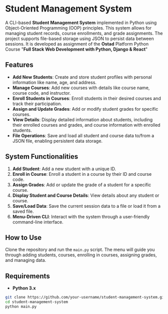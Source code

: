 # Student Management System

A CLI-based **Student Management System** implemented in Python using Object-Oriented Programming (OOP) principles. This system allows for managing student records, course enrollments, and grade assignments. The project supports file-based storage using JSON to persist data between sessions.
It is developed as assignment of the **Ostad** Platform Python Course "**Full Stack Web Development with Python, Django & React**"

## Features

- **Add New Students**: Create and store student profiles with personal information like name, age, and address.
- **Manage Courses**: Add new courses with details like course name, course code, and instructor.
- **Enroll Students in Courses**: Enroll students in their desired courses and track their participation.
- **Assign and Update Grades**: Add or modify student grades for specific courses.
- **View Details**: Display detailed information about students, including their enrolled courses and grades, and course information with enrolled students.
- **File Operations**: Save and load all student and course data to/from a JSON file, enabling persistent data storage.

## System Functionalities

1. **Add Student**: Add a new student with a unique ID.
2. **Enroll in Course**: Enroll a student in a course by their ID and course code.
3. **Assign Grades**: Add or update the grade of a student for a specific course.
4. **Display Student and Course Details**: View details about any student or course.
5. **Save/Load Data**: Save the current session data to a file or load it from a saved file.
6. **Menu-Driven CLI**: Interact with the system through a user-friendly command-line interface.

## How to Use

Clone the repository and run the `main.py` script. The menu will guide you through adding students, courses, enrolling in courses, assigning grades, and managing data.

## Requirements
- **Python 3.x**

```bash
git clone https://github.com/your-username/student-management-system.git
cd student-management-system
python main.py